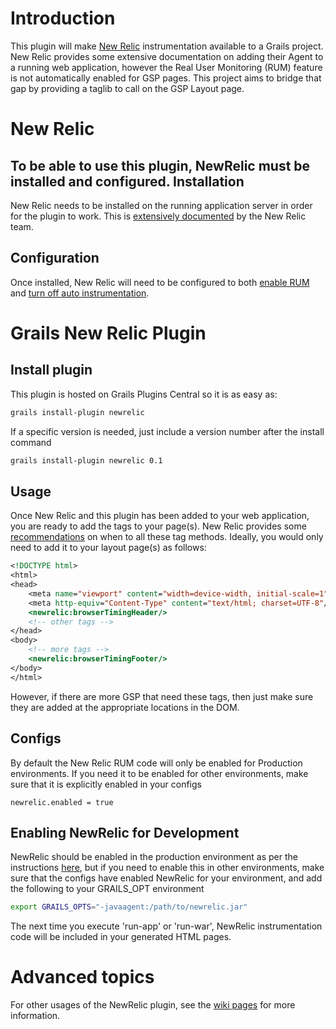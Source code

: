 Introduction
============
This plugin will make [New Relic](http://newrelic.com) instrumentation available to a Grails project.  New Relic provides some extensive documentation on adding their Agent to a running web application, however the Real User Monitoring (RUM) feature is not automatically enabled for GSP pages.  This project aims to bridge that gap by providing a taglib to call on the GSP Layout page.

New Relic
=========
To be able to use this plugin, NewRelic must be installed and configured.
Installation
------------
New Relic needs to be installed on the running application server in order for the plugin to work.  This is [extensively documented](https://newrelic.com/docs/java/java-agent-installation) by the New Relic team.

Configuration
-------------
Once installed, New Relic will need to be configured to both [enable RUM](https://newrelic.com/docs/java/real-user-monitoring-in-java#enable) and [turn off auto instrumentation](https://newrelic.com/docs/java/real-user-monitoring-in-java#manual).

Grails New Relic Plugin
=======================
Install plugin
--------------
This plugin is hosted on Grails Plugins Central so it is as easy as:

```bash
grails install-plugin newrelic
```

If a specific version is needed, just include a version number after the install command

```bash
grails install-plugin newrelic 0.1
```

Usage
-----
Once New Relic and this plugin has been added to your web application, you are ready to add the tags to your page(s).  New Relic provides some [recommendations](https://newrelic.com/docs/java/real-user-monitoring-in-java) on when to all these tag methods.  Ideally, you would only need to add it to your layout page(s) as follows:

```jsp
<!DOCTYPE html>
<html>
<head>
    <meta name="viewport" content="width=device-width, initial-scale=1">
    <meta http-equiv="Content-Type" content="text/html; charset=UTF-8"/>
    <newrelic:browserTimingHeader/>
    <!-- other tags -->
</head>
<body>
    <!-- more tags -->
    <newrelic:browserTimingFooter/>
</body>
</html>
``` 

However, if there are more GSP that need these tags, then just make sure they are added at the appropriate locations in the DOM.

Configs
-------
By default the New Relic RUM code will only be enabled for Production environments.  If you need it to be enabled for other environments, make sure that it is explicitly enabled in your configs

```
newrelic.enabled = true
```

Enabling NewRelic for Development
---------------------------------
NewRelic should be enabled in the production environment as per the instructions [here](https://newrelic.com/docs/java/java-agent-installation), but if you need to enable this in other environments, make sure that the configs have enabled NewRelic for your environment, and add the following to your GRAILS_OPT environment

```bash
export GRAILS_OPTS="-javaagent:/path/to/newrelic.jar"
```

The next time you execute 'run-app' or 'run-war', NewRelic instrumentation code will be included in your generated HTML pages.

Advanced topics
===============
For other usages of the NewRelic plugin, see the [wiki pages](https://github.com/Sensis/grails-newrelic-plugin/wiki) for more information.
